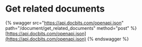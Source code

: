# Get related documents

{% swagger src="https://api.docbits.com/openapi.json" path="/document/get_related_documents" method="post" %}
[https://api.docbits.com/openapi.json](https://api.docbits.com/openapi.json)
{% endswagger %}
